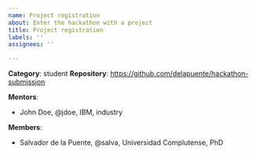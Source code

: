 ```yaml
---
name: Project registration
about: Enter the hackathon with a project
title: Project registration
labels: ''
assignees: ''

---
```


**Category**: student <!-- choose "student" or "general". -->
**Repository**: https://github.com/delapuente/hackathon-submission <!-- indicate the GitHub repository with the submission -->

**Mentors**: 
- John Doe, @jdoe, IBM, industry <!-- Indicate full name, Qiskit Slack handler, institution, and background -->

**Members**: <!-- up to 6 members per term -->
- Salvador de la Puente, @salva, Universidad Complutense, PhD <!-- Indicate full name, Qiskit Slack handler, institution and program, if you are an student -->
